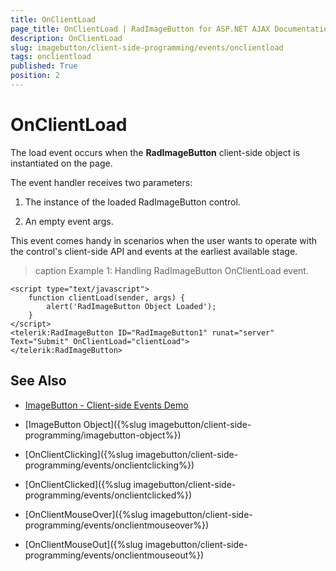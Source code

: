 ```yaml
---
title: OnClientLoad
page_title: OnClientLoad | RadImageButton for ASP.NET AJAX Documentation
description: OnClientLoad
slug: imagebutton/client-side-programming/events/onclientload
tags: onclientload
published: True
position: 2
---
```


# OnClientLoad

The load event occurs when the **RadImageButton** client-side object is instantiated on the page.

The event handler receives two parameters:

1. The instance of the loaded RadImageButton control.

1. An empty event args.

This event comes handy in scenarios when the user wants to operate with the control's client-side API and events at the earliest available stage.

>caption Example 1: Handling RadImageButton OnClientLoad event.

````ASP.NET
<script type="text/javascript">
	function clientLoad(sender, args) {
		alert('RadImageButton Object Loaded');
	}
</script>
<telerik:RadImageButton ID="RadImageButton1" runat="server" Text="Submit" OnClientLoad="clientLoad">
</telerik:RadImageButton>
````


## See Also

 * [ImageButton - Client-side Events Demo](https://demos.telerik.com/aspnet-ajax/imagebutton/client-side-api/client-side-events/defaultcs.aspx)

 * [ImageButton Object]({%slug imagebutton/client-side-programming/imagebutton-object%})
 
 * [OnClientClicking]({%slug imagebutton/client-side-programming/events/onclientclicking%})
 
 * [OnClientClicked]({%slug imagebutton/client-side-programming/events/onclientclicked%})
 
 * [OnClientMouseOver]({%slug imagebutton/client-side-programming/events/onclientmouseover%})
 
 * [OnClientMouseOut]({%slug imagebutton/client-side-programming/events/onclientmouseout%})

